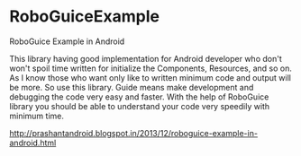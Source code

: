 RoboGuiceExample
================

RoboGuice Example in Android

This library having good implementation for Android developer who don't won't spoil time written for initialize the Components, Resources, and so on. As I know those who want only like to written minimum code and output will be more. So use this library. Guide means make development and debugging the code very easy and faster. With the help of RoboGuice library you should be able to understand your code very speedily with minimum time.


http://prashantandroid.blogspot.in/2013/12/roboguice-example-in-android.html

